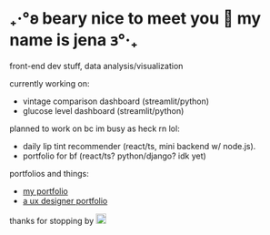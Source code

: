 
# ₊‧°𐐪 beary nice to meet you 🧸 my name is jena 𐑂°‧₊

front-end dev stuff, data analysis/visualization

currently working on:
- vintage comparison dashboard (streamlit/python)
- glucose level dashboard (streamlit/python)

planned to work on bc im busy as heck rn lol:
- daily lip tint recommender (react/ts, mini backend w/ node.js).
- portfolio for bf (react/ts? python/django? idk yet)

portfolios and things:
  - [my portfolio](https://jenawen.github.io/me/) 
  - [a ux designer portfolio](https://sawara.vercel.app/)

thanks for stopping by <img src="http://2.bp.blogspot.com/-IOLzF0Mak2I/TkndZ75Xt2I/AAAAAAAAAYQ/FQXsCXSWbuQ/s1600/20100413204011c69.gif" width="18px" height="18px" />








